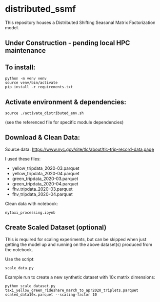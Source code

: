 # distributed_ssmf
This repository houses a Distributed Shifting Seasonal Matrix Factorization model.

## Under Construction - pending local HPC maintenance 

## To install:
```
python -m venv venv
source venv/bin/activate  
pip install -r requirements.txt
```

## Activate environment & dependencies:
```
source ./activate_distributed_env.sh
```
(see the referenced file for specific module dependencies)

## Download & Clean Data:

Source data: https://www.nyc.gov/site/tlc/about/tlc-trip-record-data.page

I used these files:

- yellow_tripdata_2020-03.parquet
- yellow_tripdata_2020-04.parquet
- green_tripdata_2020-03.parquet
- green_tripdata_2020-04.parquet
- fhv_tripdata_2020-03.parquet
- fhv_tripdata_2020-04.parquet

Clean data with notebook:
```
nytaxi_processing.ipynb
```

## Create Scaled Dataset (optional)

This is required for scaling experiments, but can be skipped when just getting the model up and running on the above dataset(s) produced from the notebook.

Use the script:
```
scale_data.py
```

Example run to create a new synthetic dataset with 10x matrix dimensions:
```
python scale_dataset.py taxi_yellow_green_rideshare_march_to_apr2020_triplets.parquet scaled_data10x.parquet --scaling-factor 10
```
